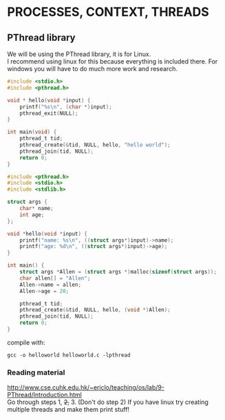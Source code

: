 # PROCESSES, CONTEXT, THREADS

## PThread library
We will be using the PThread library, it is for Linux.    
I recommend using linux for this because everything is included there. For windows you will have to do much more work and research.  

```c
#include <stdio.h>
#include <pthread.h>

void * hello(void *input) {
    printf("%s\n", (char *)input);
    pthread_exit(NULL);
}

int main(void) {
    pthread_t tid;
    pthread_create(&tid, NULL, hello, "hello world");
    pthread_join(tid, NULL);
    return 0;
}
```

```c
#include <pthread.h>
#include <stdio.h>
#include <stdlib.h>

struct args {
    char* name;
    int age;
};

void *hello(void *input) {
    printf("name: %s\n", ((struct args*)input)->name);
    printf("age: %d\n", ((struct args*)input)->age);
}

int main() {
    struct args *Allen = (struct args *)malloc(sizeof(struct args));
    char allen[] = "Allen";
    Allen->name = allen;
    Allen->age = 20;

    pthread_t tid;
    pthread_create(&tid, NULL, hello, (void *)Allen);
    pthread_join(tid, NULL);
    return 0;
}
```

compile with:

```
gcc -o helloworld helloworld.c -lpthread
```

### Reading material
http://www.cse.cuhk.edu.hk/~ericlo/teaching/os/lab/9-PThread/Introduction.html   
Go through steps 1, ~~2,~~ 3. (Don't do step 2)
If you have linux try creating multiple threads and make them print stuff!  

